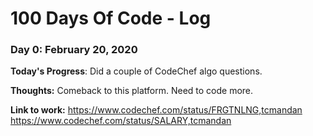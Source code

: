 # 100 Days Of Code - Log

### Day 0: February 20, 2020

**Today's Progress**: Did a couple of CodeChef algo questions.

**Thoughts:** Comeback to this platform. Need to code more. 

**Link to work:** 
https://www.codechef.com/status/FRGTNLNG,tcmandan
https://www.codechef.com/status/SALARY,tcmandan

